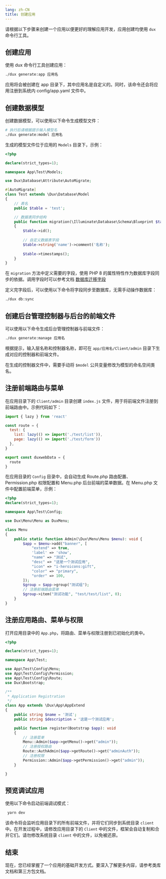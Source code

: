 ```yaml
---
lang: zh-CN
title: 创建应用
---
```


请根据以下步骤来创建一个应用以便更好的理解应用开发，应用创建均使用 `dux` 命令行工具。

## 创建应用

使用 dux 命令行工具创建应用：

```bash
./dux generate:app 应用名
```

应用将会被创建在 app 目录下，其中应用名是自定义的。同时，该命令还会将应用注册到系统内 config/app.yaml 文件中。

## 创建数据模型

创建数据模型，可以使用以下命令生成模型文件：

```bash
# 执行后请根据提示输入模型名
./dux generate:model 应用名
```

生成的模型文件位于应用的 `Models` 目录下，示例：


```php
<?php

declare(strict_types=1);

namespace App\Test\Models;

use Dux\Database\Attribute\AutoMigrate;

#[AutoMigrate]
class Test extends \Dux\Database\Model
{
    // 表名
	public $table = 'test';

    // 数据表同步结构
	public function migration(\Illuminate\Database\Schema\Blueprint $table)
	{
		$table->id();
		
		// 自定义数据表字段
		$table->string('name')->comment('名称');
		
		$table->timestamps();
	}
}

```

在 `migration` 方法中定义需要的字段，使用 PHP 8 的属性特性作为数据库字段同步的依据。调用字段时可以参考文档 [数据库迁移字段](https://learnku.com/docs/laravel/9.x/migrations/12248#9caecd)

定义完字段后，可以使用以下命令将字段同步至数据库，无需手动操作数据库：

```bash
./dux db:sync
```

## 创建后台管理控制器与后台的前端文件

可以使用以下命令生成后台管理控制器与前端文件：

```bash
./dux generate:manage 应用名
```

根据提示，输入层名称和控制器名称，即可在 `app/应用名/Client/admin` 目录下生成对应的控制器和前端文件。

在生成的控制器文件中，需要手动将 `$model` 公共变量修改为模型的命名空间类名。


## 注册前端路由与菜单


在应用目录下的 `Client/admin` 目录创建 `index.js` 文件，用于将前端文件注册到前端路由中。示例代码如下：

```js
import { lazy } from 'react'

const route = {
  test: {
    list: lazy(() => import('./test/list')),
    page: lazy(() => import('./test/form'))
  },
}

export const duxwebData = {
  route
}
```


在应用目录的 `Config` 目录中，会自动生成 Route.php 路由配置、Permission.php 权限配置和 Menu.php 后台前端的菜单数据。在 Menu.php 文件中配置前端菜单，示例：

```php
<?php
declare(strict_types=1);

namespace App\Test\Config;

use Dux\Menu\Menu as DuxMenu;

class Menu
{
    public static function Admin(\Dux\Menu\Menu $menu): void {
        $app = $menu->add("banner", [
            "extend" => true,
            'label' => 'show',
            "name" => "测试",
            "desc" => "这是一个测试应用",
            "icon" => "i-heroicons:gift",
            "color" => "primary",
            "order" => 100,
        ]);
        $group = $app->group("测试组");
        // 注册前端路由菜单
        $group->item("测试功能", "test/test/list", 0);
    }
}

```

## 注册应用路由、菜单与权限

打开应用目录中的 `App.php`，将路由、菜单与权限注册到已初始化的类中。

```php
<?php

declare(strict_types=1);

namespace App\Test;

use App\Test\Config\Menu;
use App\Test\Config\Permission;
use App\Test\Config\Route;
use Dux\Bootstrap;

/**
 * Application Registration
 */
class App extends \Dux\App\AppExtend
{
    public string $name = '测试';
    public string $description = '这是一个测试应用';

    public function register(Bootstrap $app): void
    {
        // 注册菜单
        Menu::Admin($app->getMenu()->get("admin"));
        // 注册授权路由
        Route::AuthAdmin($app->getRoute()->get("adminAuth"));
        // 注册权限
        Permission::Admin($app->getPermission()->get("admin"));
    }

}

```

## 预览调试应用

使用以下命令启动前端调试模式：

```bash
 yarn dev
```

该命令将会监听应用目录下的所有前端文件，并将它们同步到系统目录 `client` 中。在开发过程中，请修改应用目录下的 `Client` 中的文件，框架会自动复制和合并它们。请勿修改系统目录 `client` 中的文件，以免被还原。

## 结束

现在，您已经掌握了一个应用的基础开发方式。要深入了解更多内容，请参考类库文档和第三方包文档。
